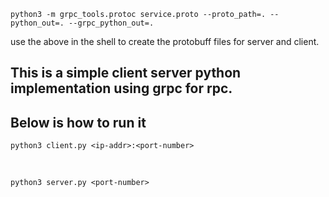     python3 -m grpc_tools.protoc service.proto --proto_path=. --python_out=. --grpc_python_out=.
    
use the above in the shell to create the protobuff files for server and client.

## This is a simple client server python implementation using grpc for rpc.
## Below is how to run it
    python3 client.py <ip-addr>:<port-number>
<br>    
    
    python3 server.py <port-number>
